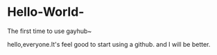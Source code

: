 # Hello-World-
The first time to use gayhub~


hello,everyone.It's feel good to start using a github.
and I will be better.
